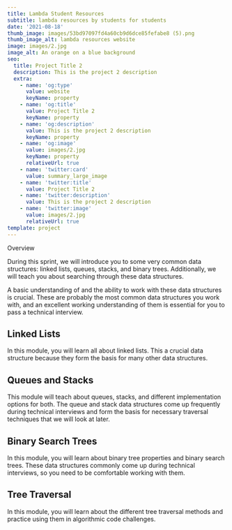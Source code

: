 ```yaml
---
title: Lambda Student Resources
subtitle: lambda resources by students for students
date: '2021-08-18'
thumb_image: images/53bd97097fd4a60cb9d6dce85fefabe8 (5).png
thumb_image_alt: lambda resources website
image: images/2.jpg
image_alt: An orange on a blue background
seo:
  title: Project Title 2
  description: This is the project 2 description
  extra:
    - name: 'og:type'
      value: website
      keyName: property
    - name: 'og:title'
      value: Project Title 2
      keyName: property
    - name: 'og:description'
      value: This is the project 2 description
      keyName: property
    - name: 'og:image'
      value: images/2.jpg
      keyName: property
      relativeUrl: true
    - name: 'twitter:card'
      value: summary_large_image
    - name: 'twitter:title'
      value: Project Title 2
    - name: 'twitter:description'
      value: This is the project 2 description
    - name: 'twitter:image'
      value: images/2.jpg
      relativeUrl: true
template: project
---
```

Overview



During this sprint, we will introduce you to some very common data structures: linked lists, queues, stacks, and binary trees. Additionally, we will teach you about searching through these data structures.

A basic understanding of and the ability to work with these data structures is crucial. These are probably the most common data structures you work with, and an excellent working understanding of them is essential for you to pass a technical interview.

## Linked Lists

In this module, you will learn all about linked lists. This a crucial data structure because they form the basis for many other data structures.

## Queues and Stacks

This module will teach about queues, stacks, and different implementation options for both. The queue and stack data structures come up frequently during technical interviews and form the basis for necessary traversal techniques that we will look at later.

## Binary Search Trees

In this module, you will learn about binary tree properties and binary search trees. These data structures commonly come up during technical interviews, so you need to be comfortable working with them.

## Tree Traversal

In this module, you will learn about the different tree traversal methods and practice using them in algorithmic code challenges.
